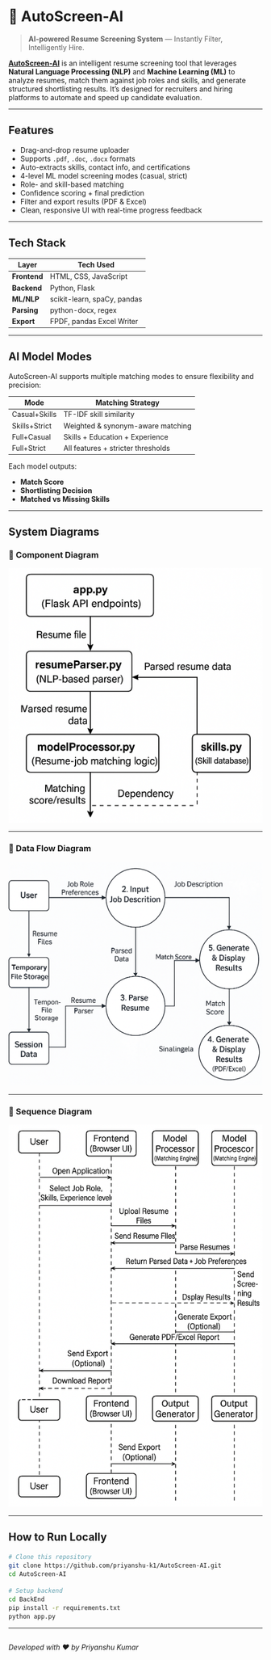 # 🧠 AutoScreen-AI

>  **AI-powered Resume Screening System** — Instantly Filter, Intelligently Hire.

**[AutoScreen-AI](https://github.com/priyanshu-k1/AutoScreen-AI)** is an intelligent resume screening tool that leverages **Natural Language Processing (NLP)** and **Machine Learning (ML)** to analyze resumes, match them against job roles and skills, and generate structured shortlisting results. It’s designed for recruiters and hiring platforms to automate and speed up candidate evaluation.

---

##  Features

- Drag-and-drop resume uploader  
- Supports `.pdf`, `.doc`, `.docx` formats  
- Auto-extracts skills, contact info, and certifications  
- 4-level ML model screening modes (casual, strict)  
- Role- and skill-based matching  
- Confidence scoring + final prediction  
- Filter and export results (PDF & Excel)  
- Clean, responsive UI with real-time progress feedback
---

##  Tech Stack

| Layer       | Tech Used                          |
|-------------|------------------------------------|
| **Frontend**  | HTML, CSS, JavaScript             |
| **Backend**   | Python, Flask                     |
| **ML/NLP**    | scikit-learn, spaCy, pandas       |
| **Parsing**   | python-docx, regex                |
| **Export**    | FPDF, pandas Excel Writer         |

---

## AI Model Modes

AutoScreen-AI supports multiple matching modes to ensure flexibility and precision:

| Mode            | Matching Strategy                      |
|------------------|------------------------------------------|
| Casual+Skills    | TF-IDF skill similarity                  |
| Skills+Strict    | Weighted & synonym-aware matching        |
| Full+Casual      | Skills + Education + Experience          |
| Full+Strict      | All features + stricter thresholds       |

Each model outputs:
- **Match Score**
- **Shortlisting Decision**
- **Matched vs Missing Skills**

---

## System Diagrams

### 🔹 Component Diagram
![Component Diagram](https://github.com/priyanshu-k1/AutoScreen-AI/raw/main/diagram/Component%20Diagram.png)

---

### 🔹 Data Flow Diagram
![Data Flow Diagram](https://github.com/priyanshu-k1/AutoScreen-AI/raw/main/diagram/Data%20Flow%20Diagram.png)

---

### 🔹 Sequence Diagram
![Sequence Diagram](https://github.com/priyanshu-k1/AutoScreen-AI/raw/main/diagram/Sequence%20diagram.png)

---

##  How to Run Locally

```bash
# Clone this repository
git clone https://github.com/priyanshu-k1/AutoScreen-AI.git
cd AutoScreen-AI

# Setup backend
cd BackEnd
pip install -r requirements.txt
python app.py
```
---
##
*Developed with ❤️ by Priyanshu Kumar*
